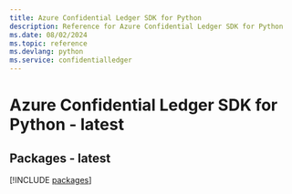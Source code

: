 ```yaml
---
title: Azure Confidential Ledger SDK for Python
description: Reference for Azure Confidential Ledger SDK for Python
ms.date: 08/02/2024
ms.topic: reference
ms.devlang: python
ms.service: confidentialledger
---
```

# Azure Confidential Ledger SDK for Python - latest
## Packages - latest
[!INCLUDE [packages](confidential-ledger-index.md)]